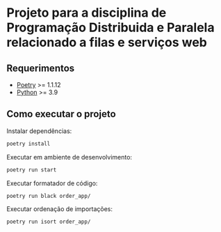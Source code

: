 # Projeto para a disciplina de Programação Distribuida e Paralela relacionado a filas e serviços web

## Requerimentos

-   [Poetry](https://python-poetry.org/) >= 1.1.12
-   [Python](https://www.python.org/) >= 3.9

## Como executar o projeto

Instalar dependências:

```bash
poetry install
```

Executar em ambiente de desenvolvimento:

```bash
poetry run start
```

Executar formatador de código:

```bash
poetry run black order_app/
```

Executar ordenação de importações:

```bash
poetry run isort order_app/
```
